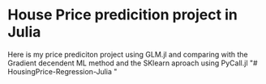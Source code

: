 # House Price predicition project in Julia
Here is my price prediciton project using GLM.jl and comparing with the Gradient decendent ML method and the SKlearn aproach using PyCall.jl
"# HousingPrice-Regression-Julia
" 
